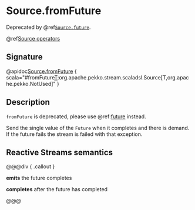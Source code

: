 # Source.fromFuture

Deprecated by @ref[`Source.future`](future.md).

@ref[Source operators](../index.md#source-operators)

## Signature

@apidoc[Source.fromFuture](Source$) { scala="#fromFuture[T](future:scala.concurrent.Future[T]):org.apache.pekko.stream.scaladsl.Source[T,org.apache.pekko.NotUsed]" }


## Description

`fromFuture` is deprecated, please use @ref:[future](future.md) instead.

Send the single value of the `Future` when it completes and there is demand.
If the future fails the stream is failed with that exception.

## Reactive Streams semantics

@@@div { .callout }

**emits** the future completes

**completes** after the future has completed

@@@
